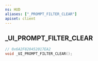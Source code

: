 ```yaml
---
ns: HUD
aliases: ["_PROMPT_FILTER_CLEAR"]
apiset: client
---
```

## _UI_PROMPT_FILTER_CLEAR

```c
// 0x6A2F820452017EA2
void _UI_PROMPT_FILTER_CLEAR();
```





